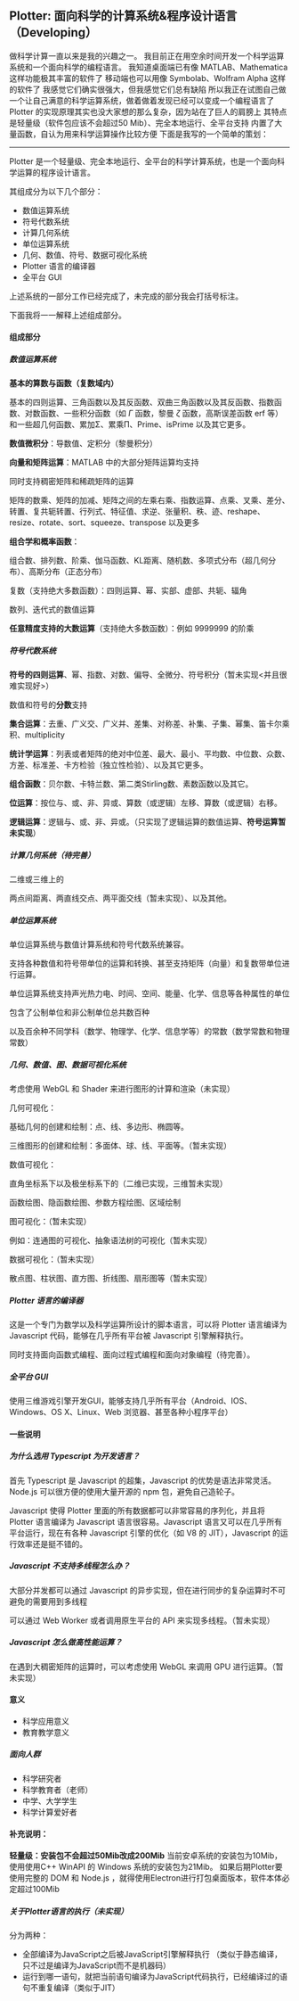 ## Plotter: 面向科学的计算系统&程序设计语言（Developing）

做科学计算一直以来是我的兴趣之一。
我目前正在用空余时间开发一个科学运算系统和一个面向科学的编程语言。
我知道桌面端已有像 MATLAB、Mathematica 这样功能极其丰富的软件了
移动端也可以用像 Symbolab、Wolfram Alpha 这样的软件了
我感觉它们确实很强大，但我感觉它们总有缺陷
所以我正在试图自己做一个让自己满意的科学运算系统，做着做着发现已经可以变成一个编程语言了
Plotter 的实现原理其实也没大家想的那么复杂，因为站在了巨人的肩膀上
其特点是轻量级（软件包应该不会超过50 Mib）、完全本地运行、全平台支持
内置了大量函数，自认为用来科学运算操作比较方便
下面是我写的一个简单的策划：

------

Plotter 是一个轻量级、完全本地运行、全平台的科学计算系统，也是一个面向科学运算的程序设计语言。

其组成分为以下几个部分：

- 数值运算系统
- 符号代数系统
- 计算几何系统
- 单位运算系统
- 几何、数值、符号、数据可视化系统
- Plotter 语言的编译器
- 全平台 GUI

上述系统的一部分工作已经完成了，未完成的部分我会打括号标注。

下面我将一一解释上述组成部分。

#### 组成部分

##### 数值运算系统

**基本的算数与函数（复数域内）**

基本的四则运算、三角函数以及其反函数、双曲三角函数以及其反函数、指数函数、对数函数、一些积分函数（如 $Γ$ 函数，黎曼 $ζ$ 函数，高斯误差函数 $\mathrm{erf}$ 等）和一些超几何函数、累加Σ、累乘Π、Prime、isPrime 以及其它更多。

**数值微积分**：导数值、定积分（黎曼积分）

**向量和矩阵运算**：MATLAB 中的大部分矩阵运算均支持

同时支持稠密矩阵和稀疏矩阵的运算

矩阵的数乘、矩阵的加减、矩阵之间的左乘右乘、指数运算、点乘、叉乘、差分、转置、复共轭转置、行列式、特征值、求逆、张量积、秩、迹、reshape、resize、rotate、sort、squeeze、transpose 以及更多

**组合学和概率函数**：

组合数、排列数、阶乘、伽马函数、KL距离、随机数、多项式分布（超几何分布）、高斯分布（正态分布）

复数（支持绝大多数函数）：四则运算、幂、实部、虚部、共轭、辐角

数列、迭代式的数值运算

**任意精度支持的大数运算**（支持绝大多数函数）：例如 9999999 的阶乘

##### 符号代数系统

**符号的四则运算**、幂、指数、对数、偏导、全微分、符号积分（暂未实现<并且很难实现好>）

数值和符号的**分数**支持

**集合运算**：去重、广义交、广义并、差集、对称差、补集、子集、幂集、笛卡尔乘积、multiplicity

**统计学运算**：列表或者矩阵的绝对中位差、最大、最小、平均数、中位数、众数、方差、标准差、卡方检验（独立性检验）、以及其它更多。

**组合函数**：贝尔数、卡特兰数、第二类Stirling数、素数函数以及其它。

**位运算**：按位与、或、非、异或、算数（或逻辑）左移、算数（或逻辑）右移。

**逻辑运算**：逻辑与、或、非、异或。（只实现了逻辑运算的数值运算、**符号运算暂未实现**）

##### 计算几何系统（待完善）

二维或三维上的

两点间距离、两直线交点、两平面交线（暂未实现）、以及其他。

##### 单位运算系统

单位运算系统与数值计算系统和符号代数系统兼容。

支持各种数值和符号带单位的运算和转换、甚至支持矩阵（向量）和复数带单位进行运算。

单位运算系统支持声光热力电、时间、空间、能量、化学、信息等各种属性的单位

包含了公制单位和非公制单位总共数百种

以及百余种不同学科（数学、物理学、化学、信息学等）的常数（数学常数和物理常数）

##### 几何、数值、图、数据可视化系统

考虑使用 WebGL 和 Shader 来进行图形的计算和渲染（未实现）

几何可视化：

基础几何的创建和绘制：点、线、多边形、椭圆等。

三维图形的创建和绘制：多面体、球、线、平面等。（暂未实现）

数值可视化：

直角坐标系下以及极坐标系下的（二维已实现，三维暂未实现）

函数绘图、隐函数绘图、参数方程绘图、区域绘制

图可视化：（暂未实现）

例如：连通图的可视化、抽象语法树的可视化（暂未实现）

数据可视化：（暂未实现）

散点图、柱状图、直方图、折线图、扇形图等（暂未实现）

##### Plotter 语言的编译器

这是一个专门为数学以及科学运算所设计的脚本语言，可以将 Plotter 语言编译为 Javascript 代码，能够在几乎所有平台被 Javascript 引擎解释执行。

同时支持面向函数式编程、面向过程式编程和面向对象编程（待完善）。

##### 全平台 GUI

使用三维游戏引擎开发GUI，能够支持几乎所有平台（Android、IOS、Windows、OS X、Linux、Web 浏览器、甚至各种小程序平台）

#### 一些说明

##### 为什么选用 Typescript 为开发语言？

首先 Typescript 是 Javascript 的超集，Javascript 的优势是语法非常灵活。Node.js 可以很方便的使用大量开源的 npm 包，避免自己造轮子。

Javascript 使得 Plotter 里面的所有数据都可以非常容易的序列化，并且将 Plotter 语言编译为 Javascript 语言很容易。Javascript 语言又可以在几乎所有平台运行，现在有各种 Javascript 引擎的优化（如 V8 的 JIT），Javascript 的运行效率还是挺不错的。

##### Javascript 不支持多线程怎么办？

大部分并发都可以通过 Javascript 的异步实现，但在进行同步的复杂运算时不可避免的需要用到多线程

可以通过 Web Worker 或者调用原生平台的 API 来实现多线程。（暂未实现）

##### Javascript 怎么做高性能运算？

在遇到大稠密矩阵的运算时，可以考虑使用 WebGL 来调用 GPU 进行运算。（暂未实现）

#### 意义

- 科学应用意义
- 教育教学意义

##### 面向人群

- 科学研究者
- 科学教育者（老师）
- 中学、大学学生
- 科学计算爱好者

#### 补充说明：

**轻量级：安装包不会超过50Mib改成200Mib**
当前安卓系统的安装包为10Mib，使用使用C++ WinAPI 的 Windows 系统的安装包为21Mib。
如果后期Plotter要使用完整的 DOM 和 Node.js ，就得使用Electron进行打包桌面版本，软件本体必定超过100Mib

##### 关于Plotter语言的执行（未实现）

分为两种：

- 全部编译为JavaScript之后被JavaScript引擎解释执行 （类似于静态编译，只不过是编译为JavaScript而不是机器码）
- 运行到哪一语句，就把当前语句编译为JavaScript代码执行，已经编译过的语句不重复编译（类似于JIT）